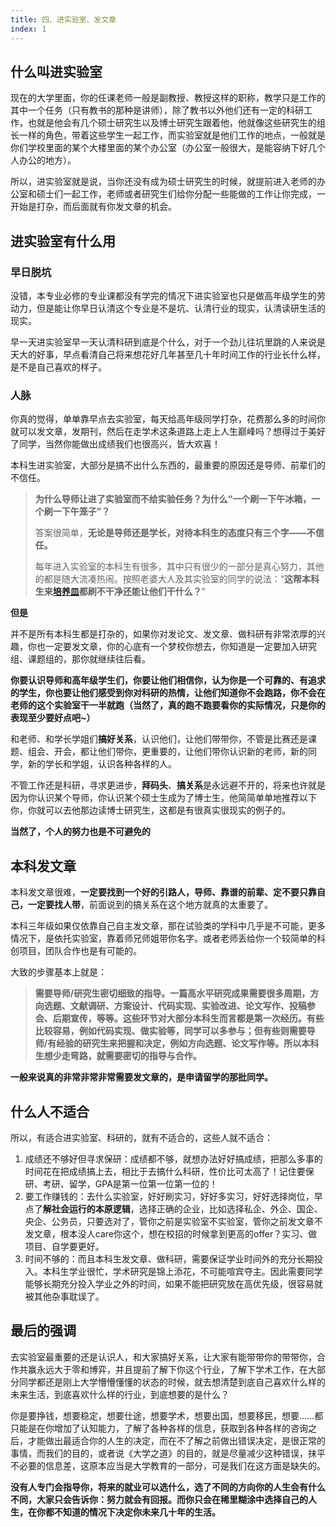 ```yaml
---
title: 四、进实验室、发文章
index: 1
---
```


## 什么叫进实验室

现在的大学里面，你的任课老师一般是副教授、教授这样的职称，教学只是工作的其中一个任务（只有教书的那种是讲师），除了教书以外他们还有一定的科研工作，也就是他会有几个硕士研究生以及博士研究生跟着他，他就像这些研究生的组长一样的角色，带着这些学生一起工作，而实验室就是他们工作的地点，一般就是你们学校里面的某个大楼里面的某个办公室（办公室一般很大，是能容纳下好几个人办公的地方）。

所以，进实验室就是说，当你还没有成为硕士研究生的时候，就提前进入老师的办公室和硕士们一起工作，老师或者研究生们给你分配一些能做的工作让你完成，一开始是打杂，而后面就有你发文章的机会。

## 进实验室有什么用

### 早日脱坑

没错，本专业必修的专业课都没有学完的情况下进实验室也只是做高年级学生的劳动力，但是能让你早日认清这个专业是不是坑、认清行业的现实，认清读研生活的现实。

早一天进实验室早一天认清科研到底是个什么，对于一个劲儿往坑里跳的人来说是天大的好事，早点看清自己将来想花好几年甚至几十年时间工作的行业长什么样，是不是自己喜欢的样子。

### 人脉

你真的觉得，单单靠早点去实验室，每天给高年级同学打杂，花费那么多的时间你就可以发文章，发期刊，然后在走学术这条道路上走上人生巅峰吗？想得过于美好了同学，当然你能做出成绩我们也很高兴，皆大欢喜！

本科生进实验室，大部分是搞不出什么东西的，最重要的原因还是导师、前辈们的不信任。

> **为什么导师让进了实验室而不给实验任务？为什么“一个刷一下午冰箱，一个刷一下午笼子”？**
>
> 答案很简单，**无论是导师还是学长，对待本科生的态度只有三个字——不信任。**
>
> 每年进入实验室的本科生有很多，其中只有很少的一部分是真心努力，其他的都是随大流凑热闹。按照老婆大人及其实验室的同学的说法：“**这帮本科生来[培养皿](https://www.zhihu.com/search?q=培养皿&search_source=Entity&hybrid_search_source=Entity&hybrid_search_extra={"sourceType"%3A"answer"%2C"sourceId"%3A25567321})都刷不干净还能让他们干什么？**”

**但是**

并不是所有本科生都是打杂的，如果你对发论文、发文章、做科研有非常浓厚的兴趣，你也一定要发文章，你的心底有一个梦校你想去，你知道是一定要加入研究组、课题组的，那你就继续往后看。

**你要认识导师和高年级学生们，你要让他们相信你，认为你是一个可靠的、有追求的学生，你也要让他们感受到你对科研的热情，让他们知道你不会跑路，你不会在老师的这个实验室干一半就跑（当然了，真的跑不跑要看你的实际情况，只是你的表现至少要好点吧~）**

和老师、和学长学姐们**搞好关系**，认识他们，让他们带带你，不管是比赛还是课题、组会、开会，都让他们带你，更重要的，让他们带你认识新的老师，新的同学，新的学长和学姐，认识各种各样的人。

不管工作还是科研，寻求更进步，**拜码头**、**搞关系**是永远避不开的，将来也许就是因为你认识某个导师，你认识某个硕士生成为了博士生，他简简单单地推荐以下你，你就可以去他那边读博士研究生，这都是有很真实很现实的例子的。

**当然了，个人的努力也是不可避免的**

## 本科发文章

本科发文章很难，**一定要找到一个好的引路人，导师、靠谱的前辈、定不要只靠自己，一定要找人带**，前面说到的搞关系在这个地方就真的太重要了。

本科三年级如果仅依靠自己自主发文章，那在试验类的学科中几乎是不可能，更多情况下，是依托实验室，靠着师兄师姐带你名字。或者老师丢给你一个较简单的科创项目，团队合作也是有可能的。

大致的步骤基本上就是：

> **需要导师/研究生密切细致的指导。一篇高水平研究成果需要很多周期，方向选题、文献调研、方案设计、代码实现、实验改进、论文写作、投稿参会、后期宣传，等等。这些环节对大部分本科生而言都是第一次经历。有些比较容易，例如代码实现、做实验等，同学可以多参与；但有些则需要导师/有经验的研究生来把握和决定，例如方向选题、论文写作等。所以本科生想少走弯路，就需要密切的指导与合作。**

**一般来说真的非常非常非常需要发文章的，是申请留学的那批同学。**

## 什么人不适合

所以，有适合进实验室、科研的，就有不适合的，这些人就不适合：

1. 成绩还不够好但寻求保研：成绩都不够，就想办法好好搞成绩，把那么多事的时间花在把成绩搞上去，相比于去搞什么科研，性价比可太高了！记住要保研、考研、留学，GPA是第一位第一位第一位的！
2. 要工作赚钱的：去什么实验室，好好刷实习，好好多实习，好好选择岗位，早点了**解社会运行的本原逻辑**，选择正确的企业，比如选择私企、外企、国企、央企、公务员，只要选对了，管你之前是实验室不实验室，管你之前发文章不发文章，根本没人care你这个，想在校招的时候拿到更高的offer？实习、做项目、自学要更好。
3. 时间不够的：而且本科生发文章、做科研，需要保证学业时间外的充分长期投入。本科生学业很忙，学术研究是锦上添花，不可能喧宾夺主。因此需要同学能够长期充分投入学业之外的时间，如果不能把研究放在高优先级，很容易就被其他杂事耽误了。

## 最后的强调

去实验室最重要的还是认识人，和大家搞好关系，让大家有能带带你的带带你，合作共赢永远大于零和博弈，并且提前了解下你这个行业，了解下学术工作，在大部分同学都还是刚上大学懵懵懂懂的状态的时候，就去想清楚到底自己喜欢什么样的未来生活，到底喜欢什么样的行业，到底想要的是什么？

你是要挣钱，想要稳定，想要仕途，想要学术，想要出国，想要移民，想要……都只能是在你增加了认知能力，了解了各种各样的信息，获取到各种各样的咨询之后，才能做出最适合你的人生的决定，而在不了解之前做出错误决定，是很正常的事情，而我们的目的，或者说《大学之道》的目的，就是尽量减少这种错误，抹平不必要的信息差，这原本应当是大学教育的一部分，可是我们在这方面是缺失的。

**没有人专门会指导你，将来的就业可以选什么，选了不同的方向你的人生会有什么不同，大家只会告诉你：努力就会有回报。而你只会在稀里糊涂中选择自己的人生，在你都不知道的情况下决定你未来几十年的生活。**